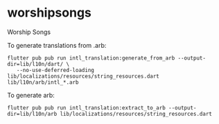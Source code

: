 # worshipsongs

Worship Songs

To generate translations from .arb: 
```
flutter pub pub run intl_translation:generate_from_arb --output-dir=lib/l10n/dart/ \
   --no-use-deferred-loading lib/localizations/resources/string_resources.dart lib/l10n/arb/intl_*.arb
```
To generate arb:
```
flutter pub pub run intl_translation:extract_to_arb --output-dir=lib/l10n/arb lib/localizations/resources/string_resources.dart
```